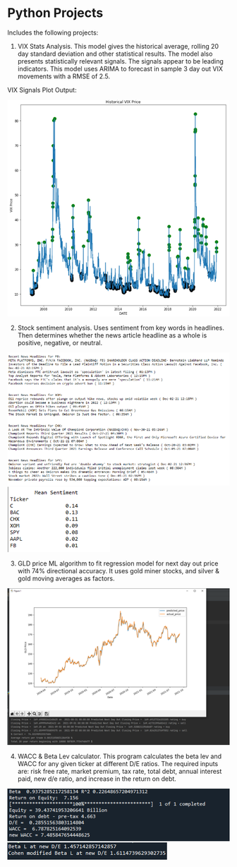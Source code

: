 # Python Projects
Includes the following projects:
1. VIX Stats Analysis.  This model gives the historical average, rolling 20 day standard deviation and other statistical results. The model also presents statistically relevant signals. The signals appear to be leading indicators. This model uses ARIMA to forecast in sample 3 day out VIX movements with a RMSE of 2.5.

VIX Signals Plot Output:

![alt text](https://github.com/alecbockelman/Python-projects/blob/main/VIX/VIX%20Output/VIX_signals.png)


2. Stock sentiment analysis. Uses sentiment from key words in headlines. Then determines whether the news article headline as a whole is positive, negative, or neutral.

![alt text](https://github.com/alecbockelman/Python-projects/blob/main/Stock%20Sentiment%20Project/Output/Recent%20News.png)
![alt text](https://github.com/alecbockelman/Python-projects/blob/main/Stock%20Sentiment%20Project/Output/Mean%20Sentiment.png)

3. GLD price ML algorithm to fit regression model for next day out price with 74% directional accuracy. It uses gold miner stocks, and silver & gold moving averages as factors.

![alt text](https://github.com/alecbockelman/Python-projects/blob/main/GLD%20ML%20Project/GLD%20Output/GLD%20tested%20outputs.png)

4. WACC & Beta Lev calculator. This program calculates the beta lev and WACC for any given ticker at different D/E ratios. The required inputs are:  risk free rate, market premium, tax rate, total debt, annual interest paid, new d/e ratio, and increase in the return on debt. 

![alt text](https://github.com/alecbockelman/Python-projects/blob/main/WACC%20%26%20BetaLev%20Calculator/WACC%20Calc%20Output.png)
![alt text](https://github.com/alecbockelman/Python-projects/blob/main/WACC%20%26%20BetaLev%20Calculator/Beta%20Lev%20Output.png)

